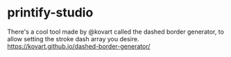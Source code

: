 # printify-studio
There's a cool tool made by @kovart called the dashed border generator, to allow setting the stroke dash array you desire.
https://kovart.github.io/dashed-border-generator/
